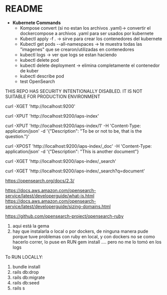 # README

* **Kubernete Commands**
  * Kompose convert (si no estan los archivos .yaml)-> convertir el dockercompose a archivos .yaml para ser usados por kubernete
  * Kubectl apply -f . -> sirve para crear los contenedores del kubernete
  * Kubectl get pods --all-namespaces -> te muestra todas las "imagenes" que se crearon/utilizadas en contenedores
  * kubectl logs <name-pod> -> ver que logs se estan haciendo
  * kubectl delete pod <name-pod>
  * kubectl delete deployment <name-deploy> -> elimina completamente el contenedor de kuber
  * kubectl describe pod <name-pod>
  * test OpenSearch
  
THIS REPO HAS SECURITY INTENTIONALLY DISABLED. IT IS NOT SUITABLE FOR PRODUCTION ENVIRONMENT

curl -XGET 'http://localhost:9200'

curl -XPUT 'http://localhost:9200/iaps-index'

curl -XPUT 'http://localhost:9200/iaps-index/1' -H 'Content-Type: application/json' -d '{"Description": "To be or not to be, that is the question."}'

curl -XPOST 'http://localhost:9200/iaps-index/_doc' -H 'Content-Type: application/json' -d '{"Description": "This is another document"}

curl -XGET 'http://localhost:9200/iaps-index/_search'

curl -XGET 'http://localhost:9200/iaps-index/_search?q=document'

https://opensearch.org/docs/2.3/

https://docs.aws.amazon.com/opensearch-service/latest/developerguide/what-is.html https://docs.aws.amazon.com/opensearch-service/latest/developerguide/sizing-domains.html

https://github.com/opensearch-project/opensearch-ruby

1) aqui está la gema
2) hay que instalarla o local o por dockers, de ninguna manera pude porque tuve problemas con ruby en local, y con dockers no se como 
hacerlo correr, lo puse en RUN gem install .... pero no me lo tomó en los logs  



To RUN LOCALLY:
1)  bundle install
2)  rails db:drop
3)  rails db:migrate
4)  rails db:seed
5)  rails s